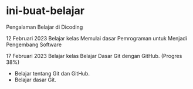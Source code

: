 # ini-buat-belajar

Pengalaman Belajar di Dicoding

12 Februari 2023
Belajar kelas Memulai dasar Pemrograman untuk Menjadi Pengembang Software

17 Februari 2023
Belajar kelas Belajar Dasar Git dengan GitHub. (Progres 38%)
* Belajar tentang Git dan GitHub.
* Belajar dasar Git.
